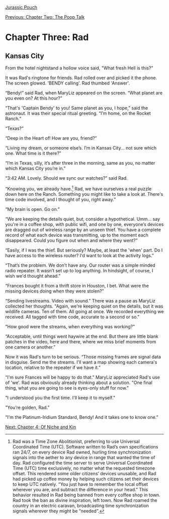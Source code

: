 [Jurassic Pouch](README.md)

[Previous: Chapter Two: The Poop Talk](ch02.md) 

# Chapter Three: Rad

## Kansas City

From the hotel nightstand a hollow voice said, "What fresh Hell is this?"

It was Rad's ringtone for friends. Rad rolled over and picked it the phone. The screen glowed. 'BENDY calling'. Rad thumbed 'Answer'. 

“Bendy!” said Rad, when MaryLiz appeared on the screen. “What planet are you even on? At this hour?”

“That's 'Captain Bendy' to you! Same planet as you, I hope,” said the astronaut. It was their special ritual greeting. “I’m home, on the Rocket Ranch.”

“Texas?”

“Deep in the Heart of! How are you, friend?”

“Living my dream, or someone else’s. I’m in Kansas City... not sure which one. What time is it there?”

“I’m in Texas, silly, it’s after three in the morning, same as you, no matter which Kansas City you’re in.”

“3:42 AM. Lovely. Should we sync our watches?” said Rad.

“Knowing you, we already have.[^1] Rad, we have ourselves a real puzzle down here on the Ranch. Something you might like to take a look at. There's time code involved, and I thought of you, right away.”

“My brain is open. Go on.”

“We are keeping the details quiet, but, consider a hypothetical. Umm... say you're in a coffee shop, with public wifi, and one by one, everyone’s devices are dragged out of wireless range by an unseen thief. You have a complete record of what each device was transmitting, up to the moment each disappeared. Could you figure out when and where they went?”

“Easily, if I was the thief. But seriously? Maybe, at least the 'when' part. Do I have access to the wireless router? I'd want to look at the activity logs.”

“That’s the problem. We don’t have any. Our router was a simple minded radio repeater. It wasn’t set up to log anything. In hindsight, of course, I wish we'd thought ahead.”

“Frances bought it from a thrift store in Houston, I bet. What were the missing devices doing when they were stolen?”

“Sending livestreams. Video with sound." There was a pause as MaryLiz collected her thoughts. "Again, we're keeping quiet on the details, but it was wildlife cameras. Ten of them. All going at once. We recorded everything we received. All tagged with time code, accurate to a second or so."

"How good were the streams, when everything was working?"

“Acceptable, until things went haywire at the end. But there are little blank patches in the video, here and there, where we miss brief moments from one camera or another.”

Now it was Rad's turn to be serious. “Those missing frames are signal data in disguise. Send me the streams. I'll want a map showing each camera's location, relative to the repeater if we have it.”

“I'm sure Frances will be happy to do that." MaryLiz appreciated Rad's use of 'we'. Rad was obviously already thinking about a solution. "One final thing, what you are going to see is eyes-only stuff for now."

"I understood you the first time. I'll keep it to myself."

"You’re golden, Rad.”

“I'm the Platinum-Iridium Standard, Bendy! And it takes one to know one.”

[^1]: Rad was a Time Zone Abolitionist, preferring to use Universal Coordinated Time (UTC). Software written to Rad’s own specifications ran 24/7, on every device Rad owned, hurling time synchronization signals into the aether to any device in range that wanted the time of day. Rad configured the time server to serve Universal Coordinated Time (UTC) time exclusively, no matter what the requested timezone offset. This rendered some older citizens’ devices unusable, and Rad had picked up coffee money by helping such citizens set their devices to keep UTC natively. “You just have to remember the local offset wherever you are, and subtract the difference in your head.” This behavior resulted in Rad being banned from every coffee shop in town. Rad took the ban as divine inspiration, left town. Now Rad roamed the country in an electric caravan, broadcasting time synchronization signals wherever they might be “needed”.

[Next: Chapter 4: Of Niche and Kin](ch04.md)
